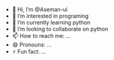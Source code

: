 - 👋 Hi, I’m @Aseman-ui
- 👀 I’m interested in programing 
- 🌱 I’m currently learning python
- 💞️ I’m looking to collaborate on python
- 📫 How to reach me: ...
- 😄 Pronouns: ...
- ⚡ Fun fact: ...

<!---
Aseman-ui/Aseman-ui is a ✨ special ✨ repository because its `README.md` (this file) appears on your GitHub profile.
You can click the Preview link to take a look at your changes.
--->
